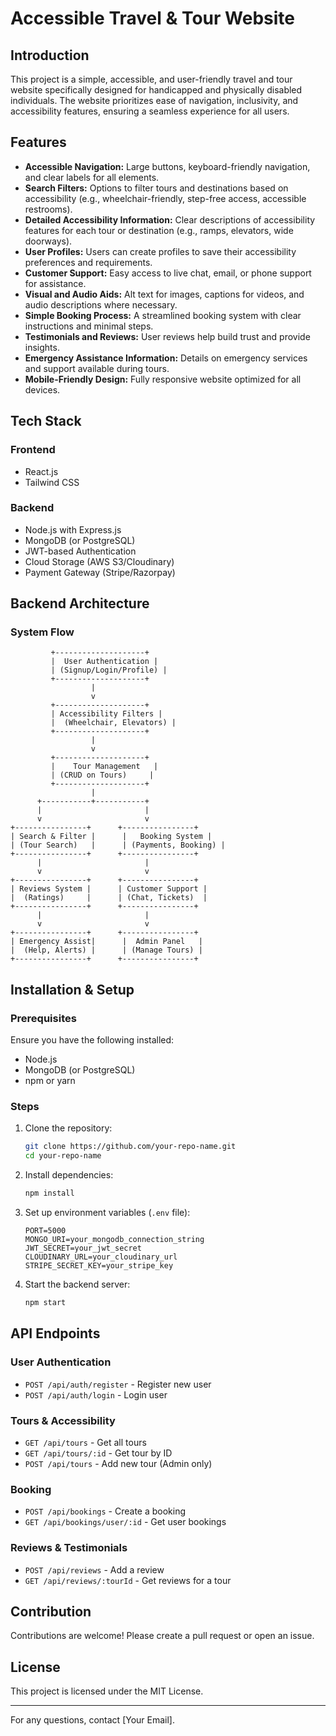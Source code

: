 # Accessible Travel & Tour Website

## Introduction
This project is a simple, accessible, and user-friendly travel and tour website specifically designed for handicapped and physically disabled individuals. The website prioritizes ease of navigation, inclusivity, and accessibility features, ensuring a seamless experience for all users.

## Features
- **Accessible Navigation:** Large buttons, keyboard-friendly navigation, and clear labels for all elements.
- **Search Filters:** Options to filter tours and destinations based on accessibility (e.g., wheelchair-friendly, step-free access, accessible restrooms).
- **Detailed Accessibility Information:** Clear descriptions of accessibility features for each tour or destination (e.g., ramps, elevators, wide doorways).
- **User Profiles:** Users can create profiles to save their accessibility preferences and requirements.
- **Customer Support:** Easy access to live chat, email, or phone support for assistance.
- **Visual and Audio Aids:** Alt text for images, captions for videos, and audio descriptions where necessary.
- **Simple Booking Process:** A streamlined booking system with clear instructions and minimal steps.
- **Testimonials and Reviews:** User reviews help build trust and provide insights.
- **Emergency Assistance Information:** Details on emergency services and support available during tours.
- **Mobile-Friendly Design:** Fully responsive website optimized for all devices.

## Tech Stack
### Frontend
- React.js
- Tailwind CSS

### Backend
- Node.js with Express.js
- MongoDB (or PostgreSQL)
- JWT-based Authentication
- Cloud Storage (AWS S3/Cloudinary)
- Payment Gateway (Stripe/Razorpay)

## Backend Architecture
### System Flow
```
         +--------------------+
         |  User Authentication |
         | (Signup/Login/Profile) |
         +--------------------+
                  |
                  v
         +--------------------+
         | Accessibility Filters |
         |  (Wheelchair, Elevators) |
         +--------------------+
                  |
                  v
         +--------------------+
         |    Tour Management   |
         | (CRUD on Tours)     |
         +--------------------+
                  |
      +-----------+-----------+
      |                       |
      v                       v
+----------------+      +----------------+
| Search & Filter |      |   Booking System |
| (Tour Search)   |      | (Payments, Booking) |
+----------------+      +----------------+
      |                       |
      v                       v
+----------------+      +----------------+
| Reviews System |      | Customer Support |
|  (Ratings)     |      | (Chat, Tickets)  |
+----------------+      +----------------+
      |                       |
      v                       v
+----------------+      +----------------+
| Emergency Assist|      |  Admin Panel   |
|  (Help, Alerts) |      | (Manage Tours) |
+----------------+      +----------------+
```

## Installation & Setup
### Prerequisites
Ensure you have the following installed:
- Node.js
- MongoDB (or PostgreSQL)
- npm or yarn

### Steps
1. Clone the repository:
   ```bash
   git clone https://github.com/your-repo-name.git
   cd your-repo-name
   ```

2. Install dependencies:
   ```bash
   npm install
   ```

3. Set up environment variables (`.env` file):
   ```env
   PORT=5000
   MONGO_URI=your_mongodb_connection_string
   JWT_SECRET=your_jwt_secret
   CLOUDINARY_URL=your_cloudinary_url
   STRIPE_SECRET_KEY=your_stripe_key
   ```

4. Start the backend server:
   ```bash
   npm start
   ```

## API Endpoints
### User Authentication
- `POST /api/auth/register` - Register new user
- `POST /api/auth/login` - Login user

### Tours & Accessibility
- `GET /api/tours` - Get all tours
- `GET /api/tours/:id` - Get tour by ID
- `POST /api/tours` - Add new tour (Admin only)

### Booking
- `POST /api/bookings` - Create a booking
- `GET /api/bookings/user/:id` - Get user bookings

### Reviews & Testimonials
- `POST /api/reviews` - Add a review
- `GET /api/reviews/:tourId` - Get reviews for a tour

## Contribution
Contributions are welcome! Please create a pull request or open an issue.

## License
This project is licensed under the MIT License.

---

For any questions, contact [Your Email].

